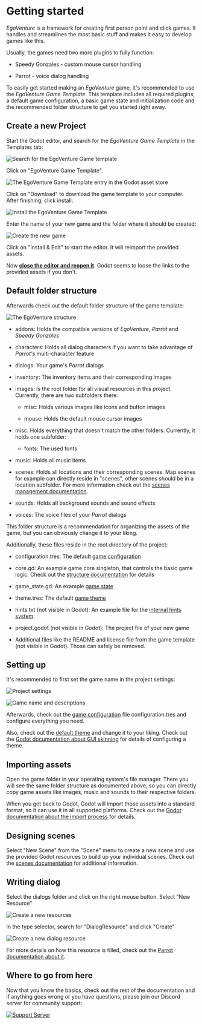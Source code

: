 # Getting started

*EgoVenture* is a framework for creating first person point and click games. It handles and streamlines the most basic stuff and makes it easy to develop games like this.

Usually, the games need two more plugins to fully function:

* Speedy Gonzales - custom mouse cursor handling

* Parrot - voice dialog handling

To easily get started making an *EgoVenture* game, it's recommended to use the *EgoVenture Game Template*. This template includes all required plugins, a default game configuration, a basic game state and initialization code and the recommended folder structure to get you started right away.

## Create a new Project

Start the Godot editor, and search for the *EgoVenture Game Template* in the Templates tab:

![Search for the EgoVenture Game template](images/gettingstarted/templatesearch.png)

Click on "EgoVenture Game Template".

![The EgoVenture Game Template entry in the Godot asset store](images/gettingstarted/download.png)

Click on "Download" to download the game template to your computer. After finishing, click install:

![Install the EgoVenture Game Template](images/gettingstarted/install.png)

Enter the name of your new game and the folder where it should be created:

![Create the new game](images/gettingstarted/create.png)

Click on "Install & Edit" to start the editor. It will reimport the provided assets.

Now **<u>close the editor and reopen it</u>**. Godot seems to loose the links to the provided assets if you don't.

## Default folder structure

Afterwards check out the default folder structure of the game template:

![The EgoVenture structure](images/gettingstarted/folderstructure.png)

* addons: Holds the compatible versions of *EgoVenture*, *Parrot* and *Speedy Gonzales*

* characters: Holds all dialog characters if you want to take advantage of *Parrot's* multi-character feature

* dialogs: Your game's *Parrot* dialogs

* inventory: The inventory items and their corresponding images

* images: Is the root folder for all visual resources in this project. Currently, there are two subfolders there:
  
  * misc: Holds various images like icons and button images
  
  * mouse: Holds the default mouse cursor images

* misc: Holds everything that doesn't match the other folders. Currently, it holds one subfolder:
  
  * fonts: The used fonts

* music: Holds all music items

* scenes: Holds all locations and their corresponding scenes. Map scenes for example can directly reside in "scenes", other scenes should be in a location subfolder. For more information check out the [scenes management documentation](scenes.md).

* sounds: Holds all background sounds and sound effects

* voices: The voice files of your *Parrot* dialogs

This folder structure is a recommendation for organizing the assets of the game, but you can obviously change it to your liking.

Additionally, these files reside in the root directory of the project:

* configuration.tres: The default [game configuration](configuration.md)

* core.gd: An example game core singleton, that controls the basic game logic. Check out the [structure documentation](structure.md) for details

* game_state.gd: An example [game state](state.md) 

* theme.tres: The default [game theme](theming.md)

* hints.txt (not visible in Godot): An example file for the [internal hints system](hints.md).

* project.godot (not visible in Godot): The project file of your new game

* Additional files like the README and license file from the game template (not visible in Godot). Those can safely be removed.

## Setting up

It's recommended to first set the game name in the project settings:

![Project settings](images/gettingstarted/projectsettings.png)

![Game name and descriptions](images/gettingstarted/gamename.png)

Afterwards, check out the [game configuration](configuration.md) file configuration.tres and configure everything you need.

Also, check out the [default theme](theming.md) and change it to your liking. Check out the [Godot documentation about GUI skinning](https://docs.godotengine.org/en/stable/tutorials/gui/gui_skinning.html) for details of configuring a theme.

## Importing assets

Open the game folder in your operating system's file manager. There you will see the same folder structure as documented above, so you can directly copy game assets like images, music and sounds to their respective folders.

When you get back to Godot, Godot will import those assets into a standard format, so it can use it in all supported platforms. Check out the [Godot documentation about the import process](https://docs.godotengine.org/en/stable/getting_started/workflow/assets/import_process.html) for details.

## Designing scenes

Select "New Scene" from the "Scene" menu to create a new scene and use the provided Godot resources to build up your individual scenes. Check out the [scenes documentation](scenes.md) for additional information.

## Writing dialog

Select the dialogs folder and click on the right mouse button. Select "New Resource"

![Create a new resources](images/gettingstarted/createresource.png)

In the type selector, search for "DialogResource" and click "Create"

![Create a new dialog resource](images/gettingstarted/dialogresource.png)

For more details on how this resource is filled, check out the [Parrot documentation about it](https://github.com/deep-entertainment/parrot/blob/main/docs/resources.md).

## Where to go from here

Now that you know the basics, check out the rest of the documentation and if anything goes wrong or you have questions, please join our Discord server for community support:

[![Support Server](https://img.shields.io/discord/777604957737451530.svg?label=Discord&logo=Discord&colorB=7289da&style=for-the-badge)](https://discord.gg/T6y6KG4V5K)
